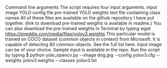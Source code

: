 Command line arguments
The script requires four input arguments.
input image
YOLO config file
pre-trained YOLO weights
text file containing class names
All of these files are available on the github repository I have put together. (link to download pre-trained weights is available in readme.)
You can also download the pre-trained weights in Terminal by typing
wget https://pjreddie.com/media/files/yolov3.weights
This particular model is trained on COCO dataset (common objects in context) from Microsoft. It is capable of detecting 80 common objects. See the full list here.
Input image can be of your choice. Sample input is available in the repo.
Run the script by typing
$ python yolo_opencv.py --image dog.jpg --config yolov3.cfg --weights yolov3.weights --classes yolov3.txt

